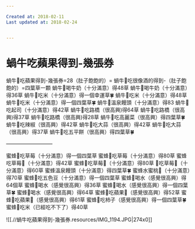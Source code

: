 ```yaml
---

Created at: 2018-02-11
Last updated at: 2018-02-24


---
```


# 蝸牛吃蘋果得到-幾張券


蝸牛🐌吃蘋果得到-幾張券=28（肚子飽飽的）=
蝸牛🐌吃很像酒的得到-（肚子飽飽的）=四葉草一顆
蝸牛🐌喝牛奶（十分滿意）得48草
蝸牛🐌喝牛奶（十分滿意）得36草
蝸牛🐌吃米（十分滿意）得一個幸運草🍀
蝸牛🐌吃米（十分滿意）得48草
蝸牛🐌吃米（十分滿意）得一個四葉草🍀
蝸牛🐌溫泉饅頭（十分滿意）得83
蝸牛🐌吃起司（十分滿意）得42草
蝸牛🐌吃路橋（很高興)得64草
蝸牛🐌吃路橋（很高興)得37草
蝸牛🐌吃路橋（很高興)得28草
蝸牛🐌吃高麗菜（很高興）得四葉草🍀
蝸牛🐌吃辣椒（很高興）得42草
蝸牛🐌吃大蒜（很高興）得42草
蝸牛🐌吃大蒜（很高興）得37草
蝸牛🐌吃五平餅（很高興）得四葉草🍀

—————————

蜜蜂🐝吃草莓（十分滿意）得一個四葉草
蜜蜂🐝吃草莓（十分滿意）得80草
蜜蜂吃草莓🍓（十分滿意）得42草
蜜蜂🐝吃草莓🍓（十分滿意）得80草
🐝吃草莓🍓（十分滿意）得60草
蜜蜂溫泉饅頭（十分滿意）得四葉草🍀
蜜蜂水蜜桃🍑（十分滿意）得70草
蜜蜂🐝吃五色豆（十分滿意）得一個四葉草
蜜蜂🐝喝水（感覺很高興）得64個草
蜜蜂🐝喝水（感覺很高興）得36草
蜜蜂🐝喝水（感覺很高興）得一個四葉草🍀
蜜蜂🐝喝水（感覺很高興）得64草
蜜蜂🐝吃蘋果🍎（感覺很高興）得52草
蜜蜂🐝吃蘋果🍎（感覺很高興）得61草
蜜蜂🐝吃柿子（感覺很高興）得一個四葉草🍀
蜜蜂🐝吃米（已經吃不下了）得40草

![[.//蝸牛吃蘋果得到-幾張券.resources/IMG_1194.JPG\|274x0]]


